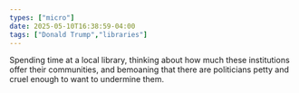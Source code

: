 ```yaml
---
types: ["micro"]
date: 2025-05-10T16:38:59-04:00
tags: ["Donald Trump","libraries"]
---
```

Spending time at a local library, thinking about how much these institutions offer their communities, and bemoaning that there are politicians petty and cruel enough to want to undermine them.